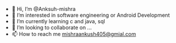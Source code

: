 - 👋 Hi, I’m @Anksuh-mishra
- 👀 I’m interested in software engineering or Android Development
- 🌱 I’m currently learning c and java, sql
- 💞️ I’m looking to collaborate on ...
- 📫 How to reach me mishraankush405@gmial.com

<!---
Anksuh-mishra/Anksuh-mishra is a ✨ special ✨ repository because its `README.md` (this file) appears on your GitHub profile.
You can click the Preview link to take a look at your changes.
--->
